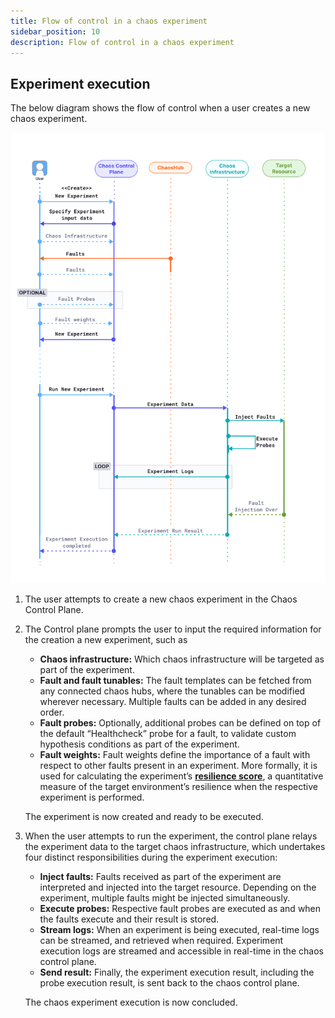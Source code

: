 ```yaml
---
title: Flow of control in a chaos experiment
sidebar_position: 10
description: Flow of control in a chaos experiment
---
```


## Experiment execution

The below diagram shows the flow of control when a user creates a new chaos experiment.

![Experiment Execution](./static/experiment-execution/experiment-sequence.png)

1. The user attempts to create a new chaos experiment in the Chaos Control Plane.
2. The Control plane prompts the user to input the required information for the creation a new experiment, such as

   * **Chaos infrastructure:** Which chaos infrastructure will be targeted as part of the experiment.
   * **Fault and fault tunables:** The fault templates can be fetched from any connected chaos hubs, where the tunables can be modified wherever necessary. Multiple faults can be added in any desired order.
   * **Fault probes:** Optionally, additional probes can be defined on top of the default “Healthcheck” probe for a fault, to validate custom hypothesis conditions as part of the experiment.
   * **Fault weights:** Fault weights define the importance of a fault with respect to other faults present in an experiment. More formally, it is used for calculating the experiment’s [**resilience score**](/docs/chaos-engineering/configure-chaos-experiments/experiments/resilience-score), a quantitative measure of the target environment’s resilience when the respective experiment is performed.

   The experiment is now created and ready to be executed.

3. When the user attempts to run the experiment, the control plane relays the experiment data to the target chaos infrastructure, which undertakes four distinct responsibilities during the experiment execution:

   * **Inject faults:** Faults received as part of the experiment are interpreted and injected into the target resource. Depending on the experiment, multiple faults might be injected simultaneously.
   * **Execute probes:** Respective fault probes are executed as and when the faults execute and their result is stored.
   * **Stream logs:** When an experiment is being executed, real-time logs can be streamed, and retrieved when required.
   Experiment execution logs are streamed and accessible in real-time in the chaos control plane.
   * **Send result:** Finally, the experiment execution result, including the probe execution result, is sent back to the chaos control plane.

   The chaos experiment execution is now concluded.

